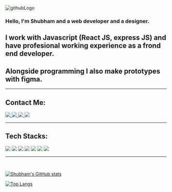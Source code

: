 <p align=”center”>

![githubLogo](https://user-images.githubusercontent.com/105226707/212465966-e8e6825a-09ab-4a09-939b-f3721f2ce887.png)

</p>

### Hello, I'm Shubham and a web developer and a designer. 

## I work with Javascript (React JS, express JS) and have profesional working experience as a frond end developer. 
## Alongside programming I also make prototypes with figma.

<hr/>

## Contact Me:

  <a href = "mailto: tamrakarshubham23@gmail.com">
    <img src='https://img.shields.io/badge/Gmail-D14836?style=for-the-badge&logo=gmail&logoColor=white' />
  </a>
 
  
   <a href = "https://www.linkedin.com/in/shubham-tamrakar-790b03228/">
    <img src='https://img.shields.io/badge/LinkedIn-0077B5?style=for-the-badge&logo=linkedin&logoColor=white' />
  </a>
  
  
  <a href = "https://www.instagram.com/shubhh.t/">
    <img src='https://img.shields.io/badge/Instagram-E4405F?style=for-the-badge&logo=instagram&logoColor=white' />
  </a>
  
   <a href = "https://medium.com/@tamrakarshubham23">
    <img src='https://img.shields.io/badge/Medium-12100E?style=for-the-badge&logo=medium&logoColor=white' />
  </a>
   
<hr/>
  
  ## Tech Stacks:
  
   <img src='https://img.shields.io/badge/HTML5-E34F26?style=for-the-badge&logo=html5&logoColor=white' />
   <img src='https://img.shields.io/badge/CSS3-1572B6?style=for-the-badge&logo=css3&logoColor=white' />
   <img src='https://img.shields.io/badge/Sass-CC6699?style=for-the-badge&logo=sass&logoColor=white' />
   <img src='https://img.shields.io/badge/styled--components-DB7093?style=for-the-badge&logo=styled-components&logoColor=white' />
   <img src='https://img.shields.io/badge/JavaScript-323330?style=for-the-badge&logo=javascript&logoColor=F7DF1E' />
   <img src='https://img.shields.io/badge/React-20232A?style=for-the-badge&logo=react&logoColor=61DAFB' />
   <img src='https://img.shields.io/badge/Redux-593D88?style=for-the-badge&logo=redux&logoColor=white' />
   
  <hr/>
   
  <br/>
 
[![Shubham's GitHub stats](https://github-readme-stats.vercel.app/api?username=shubham-tam&hide=stars&theme=tokyonight&show_icons=true)](https://github.com/shubham-tam/github-readme-stats)

[![Top Langs](https://github-readme-stats.vercel.app/api/top-langs/?username=shubham-tam&layout=compact&theme=tokyonight)](https://github.com/shubham-tam/github-readme-stats)

